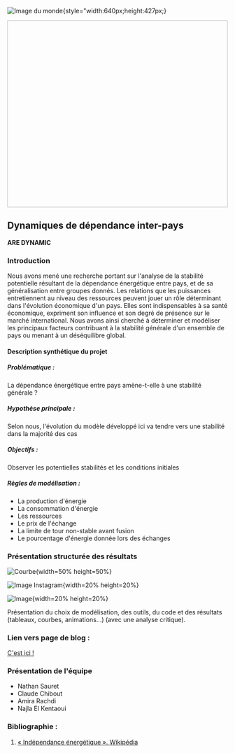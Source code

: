 
![Image du monde](https://ec.europa.eu/cefdigital/wiki/download/attachments/106235155/world-1264062_1920.jpg?version=1&amp;modificationDate=1561369833246&amp;api=v2){style="width:640px;height:427px;}

<img href="https://ec.europa.eu/cefdigital/wiki/download/attachments/106235155/world-1264062_1920.jpg?version=1&amp;modificationDate=1561369833246&amp;api=v2" style="width:640px;height:427px;">


## Dynamiques de dépendance inter-pays
**ARE DYNAMIC**

### Introduction
Nous avons mené une recherche portant sur l'analyse de la stabilité potentielle résultant de la dépendance énergétique entre pays, et de sa généralisation entre groupes donnés. Les relations que les puissances entretiennent au niveau des ressources peuvent jouer un rôle déterminant dans l'évolution économique d'un pays. Elles sont indispensables à sa santé économique, expriment son influence et son degré de présence sur le marché international. Nous avons ainsi cherché à déterminer et modéliser les principaux facteurs contribuant à la stabilité générale d'un ensemble de pays ou menant à un déséquilibre global.

#### Description synthétique du projet

##### Problématique :
La dépendance énergétique entre pays amène-t-elle à une stabilité générale ?

##### Hypothèse principale :
Selon nous, l'évolution du modèle développé ici va tendre vers une stabilité dans la majorité des cas

##### Objectifs :
Observer les potentielles stabilités et les conditions initiales

##### Règles de modélisation :
- La production d'énergie
- La consommation d'énergie
- Les ressources
- Le prix de l'échange
- La limite de tour non-stable avant fusion
- Le pourcentage d'énergie donnée lors des échanges

### Présentation structurée des résultats

![Courbe](https://media.discordapp.net/attachments/1071034292467159130/1096073386511323332/2023-04-13_16_01_50-NVIDIA_GeForce_Overlay_DT.jpg?width=1082&height=606){width=50% height=50%}

![Image Instagram](https://www.instagram.com/p/CrAwCMyNgpq/){width=20% height=20%}

![Image](https://journals.plos.org/plosone/article/figure/image?download&size=large&id=10.1371/journal.pone.0193950.g001){width=20% height=20%}

Présentation du choix de modélisation, des outils, du code et des résultats (tableaux, courbes, animations...) (avec une analyse critique).

### Lien vers page de blog :
[C'est ici !](blog.html)

### Présentation de l'équipe
- Nathan Sauret
- Claude Chibout
- Amira Rachdi
- Najla El Kentaoui

### Bibliographie :
1. [« Indépendance énergétique ». Wikipédia](https://fr.wikipedia.org/w/index.php?title=Ind%C3%A9pendance_%C3%A9nerg%C3%A9tique&oldid=200590596)
